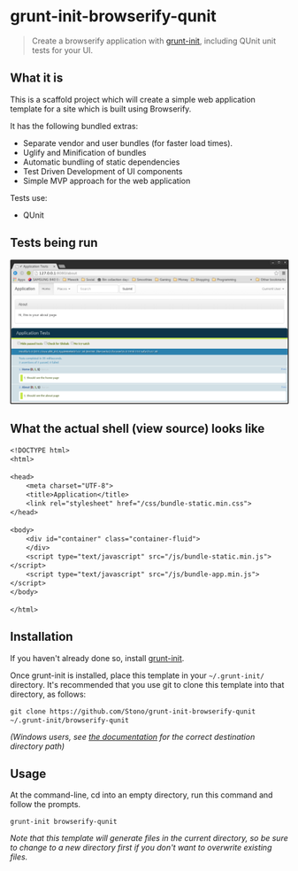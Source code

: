 # grunt-init-browserify-qunit

> Create a browserify application with [grunt-init][], including QUnit unit tests for your UI.

[grunt-init]: http://gruntjs.com/project-scaffolding

## What it is
This is a scaffold project which will create a simple web application template for a site which is built using Browserify.

It has the following bundled extras:
  - Separate vendor and user bundles (for faster load times).
  - Uglify and Minification of bundles
  - Automatic bundling of static dependencies
  - Test Driven Development of UI components
  - Simple MVP approach for the web application

Tests use:
  - QUnit

## Tests being run
![QUnit Tests](/screenshots/test.png?raw=true "QUnit")

## What the actual shell (view source) looks like
```
<!DOCTYPE html>
<html>

<head>
    <meta charset="UTF-8">
    <title>Application</title>
    <link rel="stylesheet" href="/css/bundle-static.min.css">
</head>

<body>
    <div id="container" class="container-fluid">
    </div>
    <script type="text/javascript" src="/js/bundle-static.min.js"></script>
    <script type="text/javascript" src="/js/bundle-app.min.js"></script>
</body>

</html>
```

## Installation
If you haven't already done so, install [grunt-init][].

Once grunt-init is installed, place this template in your `~/.grunt-init/` directory. It's recommended that you use git to clone this template into that directory, as follows:

```
git clone https://github.com/Stono/grunt-init-browserify-qunit ~/.grunt-init/browserify-qunit
```

_(Windows users, see [the documentation][grunt-init] for the correct destination directory path)_

## Usage

At the command-line, cd into an empty directory, run this command and follow the prompts.

```
grunt-init browserify-qunit
```

_Note that this template will generate files in the current directory, so be sure to change to a new directory first if you don't want to overwrite existing files._
